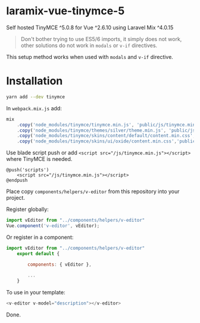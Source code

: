 # laramix-vue-tinymce-5
Self hosted TinyMCE ^5.0.8 for Vue ^2.6.10 using Laravel Mix ^4.0.15

> Don't bother trying to use ES5/6 imports, it simply does not work, other solutions do not work in `modals` or `v-if` directives.

This setup method works when used with `modals` and `v-if` directive.

# Installation

```sh
yarn add --dev tinymce
```

In `webpack.mix.js` add:

```javascript
mix
    .copy('node_modules/tinymce/tinymce.min.js', 'public/js/tinymce.min.js')
    .copy('node_modules/tinymce/themes/silver/theme.min.js', 'public/js/themes/silver/theme.min.js')
    .copy('node_modules/tinymce/skins/content/default/content.min.css','public/js/skins/content/default/content.min.css')
    .copy('node_modules/tinymce/skins/ui/oxide/content.min.css','public/js/skins/ui/oxide/content.min.css')
```

Use blade script push or add `<script src="/js/tinymce.min.js"></script>` where TinyMCE is needed.

```blade
@push('scripts')
    <script src="/js/tinymce.min.js"></script>
@endpush
```

Place copy `components/helpers/v-editor` from this repository into your project.

Register globally:

```javascript
import vEditor from "../components/helpers/v-editor"
Vue.component('v-editor', vEditor);
```

Or register in a component: 

```javascript
import vEditor from "../components/helpers/v-editor"
    export default {

        components: { vEditor },
       
        ...
    }
```

To use in your template:

```javascript
<v-editor v-model="description"></v-editor>
```

Done.
